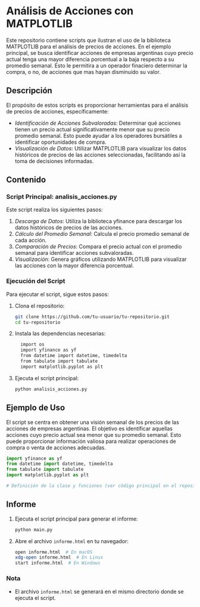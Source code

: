 # Análisis de Acciones con MATPLOTLIB

Este repositorio contiene scripts que ilustran el uso de la biblioteca MATPLOTLIB para el análisis de precios de acciones. En el ejemplo principal, se busca identificar acciones de empresas argentinas cuyo precio actual tenga una mayor diferencia porcentual a la baja respecto a su promedio semanal. Esto le permitira a un operador finaciero determinar la compra, o no, de acciones que mas hayan disminuido su valor.

## Descripción

El propósito de estos scripts es proporcionar herramientas para el análisis de precios de acciones, específicamente:

- *Identificación de Acciones Subvaloradas*: Determinar qué acciones tienen un precio actual significativamente menor que su precio promedio semanal. Esto puede ayudar a los operadores bursátiles a identificar oportunidades de compra.
- *Visualización de Datos*: Utilizar MATPLOTLIB para visualizar los datos históricos de precios de las acciones seleccionadas, facilitando así la toma de decisiones informadas.

## Contenido

### Script Principal: analisis_acciones.py

Este script realiza los siguientes pasos:

1. *Descarga de Datos*: Utiliza la biblioteca yfinance para descargar los datos históricos de precios de las acciones.
2. *Cálculo del Promedio Semanal*: Calcula el precio promedio semanal de cada acción.
3. *Comparación de Precios*: Compara el precio actual con el promedio semanal para identificar acciones subvaloradas.
4. *Visualización*: Genera gráficos utilizando MATPLOTLIB para visualizar las acciones con la mayor diferencia porcentual.

### Ejecución del Script

Para ejecutar el script, sigue estos pasos:

1. Clona el repositorio:
    ```bash
    git clone https://github.com/tu-usuario/tu-repositorio.git
    cd tu-repositorio
    ```

2. Instala las dependencias necesarias:
    ```bash
      import os
      import yfinance as yf
      from datetime import datetime, timedelta
      from tabulate import tabulate
      import matplotlib.pyplot as plt
    ```

3. Ejecuta el script principal:
    ```bash
    python analisis_acciones.py
    ```

## Ejemplo de Uso

El script se centra en obtener una visión semanal de los precios de las acciones de empresas argentinas. El objetivo es identificar aquellas acciones cuyo precio actual sea menor que su promedio semanal. Esto puede proporcionar información valiosa para realizar operaciones de compra o venta de acciones adecuadas.

```python
import yfinance as yf
from datetime import datetime, timedelta
from tabulate import tabulate
import matplotlib.pyplot as plt

# Definición de la clase y funciones (ver código principal en el repositorio)
```

## Informe

1. Ejecuta el script principal para generar el informe:
    ```bash
    python main.py
    ```

2. Abre el archivo `informe.html` en tu navegador:
    ```bash
    open informe.html  # En macOS
    xdg-open informe.html  # En Linux
    start informe.html  # En Windows
    ```
### Nota

- El archivo `informe.html` se generará en el mismo directorio donde se ejecuta el script.
